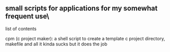 small scripts for applications for my somewhat frequent use\
---
list of contents

cpm (c project maker):
	a shell script to create a template c project directory, makefile and all
	it kinda sucks but it does the job